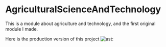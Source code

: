 # AgriculturalScienceAndTechnology
This is a module about agriculture and technology, and the first original module I made.

Here is the production version of this project
![ast](AgriculturalScienceAndTechnology/ast.png):
